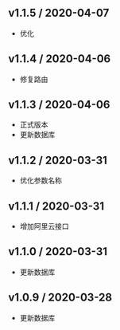 ## v1.1.5 / 2020-04-07
- 优化

## v1.1.4 / 2020-04-06
- 修复路由

## v1.1.3 / 2020-04-06
- 正式版本
- 更新数据库

## v1.1.2 / 2020-03-31
- 优化参数名称

## v1.1.1 / 2020-03-31
- 增加阿里云接口

## v1.1.0 / 2020-03-31
- 更新数据库

## v1.0.9 / 2020-03-28
- 更新数据库
